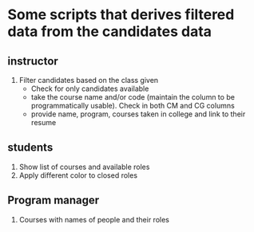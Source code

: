 # Some scripts that derives filtered data from the candidates data

## instructor

1. Filter candidates based on the class given
    - Check for only candidates available
    - take the course name and/or code (maintain the column to be programmatically usable). Check in both  CM and CG columns
    - provide name, program, courses taken in college and link to their resume

## students

1. Show list of courses and available roles
2. Apply different color to closed roles

## Program manager

1. Courses with names of people and their roles

